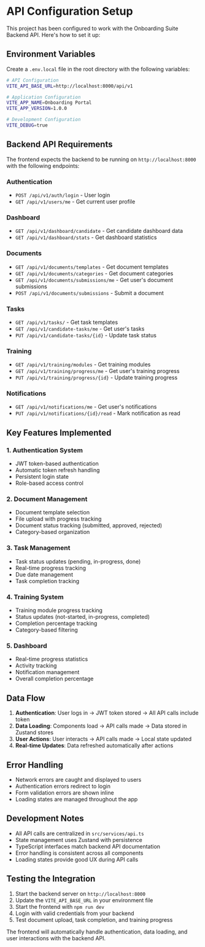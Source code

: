 # API Configuration Setup

This project has been configured to work with the Onboarding Suite Backend API. Here's how to set it up:

## Environment Variables

Create a `.env.local` file in the root directory with the following variables:

```bash
# API Configuration
VITE_API_BASE_URL=http://localhost:8000/api/v1

# Application Configuration
VITE_APP_NAME=Onboarding Portal
VITE_APP_VERSION=1.0.0

# Development Configuration
VITE_DEBUG=true
```

## Backend API Requirements

The frontend expects the backend to be running on `http://localhost:8000` with the following endpoints:

### Authentication
- `POST /api/v1/auth/login` - User login
- `GET /api/v1/users/me` - Get current user profile

### Dashboard
- `GET /api/v1/dashboard/candidate` - Get candidate dashboard data
- `GET /api/v1/dashboard/stats` - Get dashboard statistics

### Documents
- `GET /api/v1/documents/templates` - Get document templates
- `GET /api/v1/documents/categories` - Get document categories
- `GET /api/v1/documents/submissions/me` - Get user's document submissions
- `POST /api/v1/documents/submissions` - Submit a document

### Tasks
- `GET /api/v1/tasks/` - Get task templates
- `GET /api/v1/candidate-tasks/me` - Get user's tasks
- `PUT /api/v1/candidate-tasks/{id}` - Update task status

### Training
- `GET /api/v1/training/modules` - Get training modules
- `GET /api/v1/training/progress/me` - Get user's training progress
- `PUT /api/v1/training/progress/{id}` - Update training progress

### Notifications
- `GET /api/v1/notifications/me` - Get user's notifications
- `PUT /api/v1/notifications/{id}/read` - Mark notification as read

## Key Features Implemented

### 1. Authentication System
- JWT token-based authentication
- Automatic token refresh handling
- Persistent login state
- Role-based access control

### 2. Document Management
- Document template selection
- File upload with progress tracking
- Document status tracking (submitted, approved, rejected)
- Category-based organization

### 3. Task Management
- Task status updates (pending, in-progress, done)
- Real-time progress tracking
- Due date management
- Task completion tracking

### 4. Training System
- Training module progress tracking
- Status updates (not-started, in-progress, completed)
- Completion percentage tracking
- Category-based filtering

### 5. Dashboard
- Real-time progress statistics
- Activity tracking
- Notification management
- Overall completion percentage

## Data Flow

1. **Authentication**: User logs in → JWT token stored → All API calls include token
2. **Data Loading**: Components load → API calls made → Data stored in Zustand stores
3. **User Actions**: User interacts → API calls made → Local state updated
4. **Real-time Updates**: Data refreshed automatically after actions

## Error Handling

- Network errors are caught and displayed to users
- Authentication errors redirect to login
- Form validation errors are shown inline
- Loading states are managed throughout the app

## Development Notes

- All API calls are centralized in `src/services/api.ts`
- State management uses Zustand with persistence
- TypeScript interfaces match backend API documentation
- Error handling is consistent across all components
- Loading states provide good UX during API calls

## Testing the Integration

1. Start the backend server on `http://localhost:8000`
2. Update the `VITE_API_BASE_URL` in your environment file
3. Start the frontend with `npm run dev`
4. Login with valid credentials from your backend
5. Test document upload, task completion, and training progress

The frontend will automatically handle authentication, data loading, and user interactions with the backend API.
